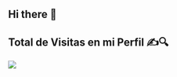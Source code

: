 ## Hi there 👋

## Total de Visitas en mi Perfil ✍️🔍
<img src="https://profile-counter.glitch.me/Ahmad-shaikh577/count.svg">
